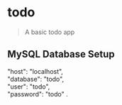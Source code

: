 # todo

> A basic todo app

## MySQL Database Setup 
"host": "localhost",  
"database": "todo",  
"user": "todo",  
"password": "todo" . 
